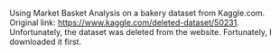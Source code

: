 Using Market Basket Analysis on a bakery dataset from Kaggle.com.
Original link: https://www.kaggle.com/deleted-dataset/50231.
Unfortunately, the dataset was deleted from the website.
Fortunately, I downloaded it first.